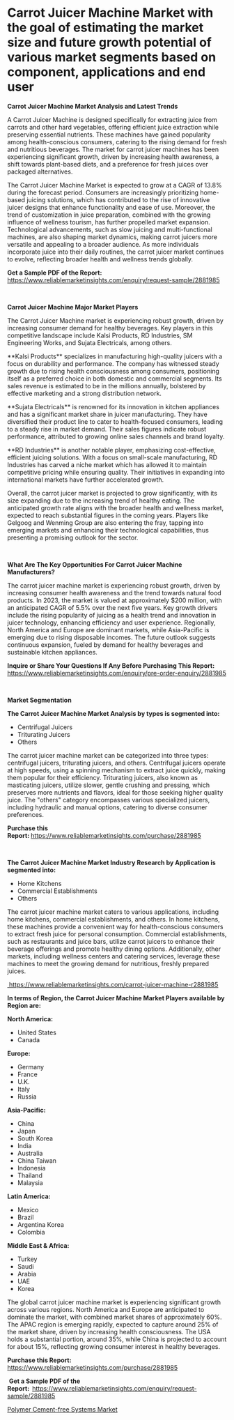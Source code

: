 <p><h1>Carrot Juicer Machine Market with the goal of estimating the market size and future growth potential of various market segments based on component, applications and end user</h1></p><p><strong>Carrot Juicer Machine Market Analysis and Latest Trends</strong></p>
<p><p>A Carrot Juicer Machine is designed specifically for extracting juice from carrots and other hard vegetables, offering efficient juice extraction while preserving essential nutrients. These machines have gained popularity among health-conscious consumers, catering to the rising demand for fresh and nutritious beverages. The market for carrot juicer machines has been experiencing significant growth, driven by increasing health awareness, a shift towards plant-based diets, and a preference for fresh juices over packaged alternatives.</p><p>The Carrot Juicer Machine Market is expected to grow at a CAGR of 13.8% during the forecast period. Consumers are increasingly prioritizing home-based juicing solutions, which has contributed to the rise of innovative juicer designs that enhance functionality and ease of use. Moreover, the trend of customization in juice preparation, combined with the growing influence of wellness tourism, has further propelled market expansion. Technological advancements, such as slow juicing and multi-functional machines, are also shaping market dynamics, making carrot juicers more versatile and appealing to a broader audience. As more individuals incorporate juice into their daily routines, the carrot juicer market continues to evolve, reflecting broader health and wellness trends globally.</p></p>
<p><strong>Get a Sample PDF of the Report:&nbsp;</strong> <a href="https://www.reliablemarketinsights.com/enquiry/request-sample/2881985?utm_campaign=3036&utm_medium=2&utm_source=Github&utm_content=ia&utm_term=12032025&utm_id=carrot-juicer-machine">https://www.reliablemarketinsights.com/enquiry/request-sample/2881985</a></p>
<p>&nbsp;</p>
<p><strong>Carrot Juicer Machine Major Market Players</strong></p>
<p><p>The Carrot Juicer Machine market is experiencing robust growth, driven by increasing consumer demand for healthy beverages. Key players in this competitive landscape include Kalsi Products, RD Industries, SM Engineering Works, and Sujata Electricals, among others.</p><p>**Kalsi Products** specializes in manufacturing high-quality juicers with a focus on durability and performance. The company has witnessed steady growth due to rising health consciousness among consumers, positioning itself as a preferred choice in both domestic and commercial segments. Its sales revenue is estimated to be in the millions annually, bolstered by effective marketing and a strong distribution network.</p><p>**Sujata Electricals** is renowned for its innovation in kitchen appliances and has a significant market share in juicer manufacturing. They have diversified their product line to cater to health-focused consumers, leading to a steady rise in market demand. Their sales figures indicate robust performance, attributed to growing online sales channels and brand loyalty.</p><p>**RD Industries** is another notable player, emphasizing cost-effective, efficient juicing solutions. With a focus on small-scale manufacturing, RD Industries has carved a niche market which has allowed it to maintain competitive pricing while ensuring quality. Their initiatives in expanding into international markets have further accelerated growth.</p><p>Overall, the carrot juicer market is projected to grow significantly, with its size expanding due to the increasing trend of healthy eating. The anticipated growth rate aligns with the broader health and wellness market, expected to reach substantial figures in the coming years. Players like Gelgoog and Wenming Group are also entering the fray, tapping into emerging markets and enhancing their technological capabilities, thus presenting a promising outlook for the sector.</p></p>
<p>&nbsp;</p>
<p><strong>What Are The Key Opportunities For Carrot Juicer Machine Manufacturers?</strong></p>
<p><p>The carrot juicer machine market is experiencing robust growth, driven by increasing consumer health awareness and the trend towards natural food products. In 2023, the market is valued at approximately $200 million, with an anticipated CAGR of 5.5% over the next five years. Key growth drivers include the rising popularity of juicing as a health trend and innovation in juicer technology, enhancing efficiency and user experience. Regionally, North America and Europe are dominant markets, while Asia-Pacific is emerging due to rising disposable incomes. The future outlook suggests continuous expansion, fueled by demand for healthy beverages and sustainable kitchen appliances.</p></p>
<p><strong>Inquire or Share Your Questions If Any Before Purchasing This Report:</strong> <a href="https://www.reliablemarketinsights.com/enquiry/pre-order-enquiry/2881985?utm_campaign=3036&utm_medium=2&utm_source=Github&utm_content=ia&utm_term=12032025&utm_id=carrot-juicer-machine">https://www.reliablemarketinsights.com/enquiry/pre-order-enquiry/2881985</a></p>
<p>&nbsp;</p>
<p><strong>Market Segmentation</strong></p>
<p><strong>The Carrot Juicer Machine Market Analysis by types is segmented into:</strong></p>
<p><ul><li>Centrifugal Juicers</li><li>Triturating Juicers</li><li>Others</li></ul></p>
<p><p>The carrot juicer machine market can be categorized into three types: centrifugal juicers, triturating juicers, and others. Centrifugal juicers operate at high speeds, using a spinning mechanism to extract juice quickly, making them popular for their efficiency. Triturating juicers, also known as masticating juicers, utilize slower, gentle crushing and pressing, which preserves more nutrients and flavors, ideal for those seeking higher quality juice. The "others" category encompasses various specialized juicers, including hydraulic and manual options, catering to diverse consumer preferences.</p></p>
<p><strong>Purchase this Report:&nbsp;</strong><a href="https://www.reliablemarketinsights.com/purchase/2881985?utm_campaign=3036&utm_medium=2&utm_source=Github&utm_content=ia&utm_term=12032025&utm_id=carrot-juicer-machine">https://www.reliablemarketinsights.com/purchase/2881985</a></p>
<p>&nbsp;</p>
<p><strong>The Carrot Juicer Machine Market Industry Research by Application is segmented into:</strong></p>
<p><ul><li>Home Kitchens</li><li>Commercial Establishments</li><li>Others</li></ul></p>
<p><p>The carrot juicer machine market caters to various applications, including home kitchens, commercial establishments, and others. In home kitchens, these machines provide a convenient way for health-conscious consumers to extract fresh juice for personal consumption. Commercial establishments, such as restaurants and juice bars, utilize carrot juicers to enhance their beverage offerings and promote healthy dining options. Additionally, other markets, including wellness centers and catering services, leverage these machines to meet the growing demand for nutritious, freshly prepared juices.</p></p>
<p><a href="https://www.reliablemarketinsights.com/carrot-juicer-machine-r2881985?utm_campaign=3036&utm_medium=2&utm_source=Github&utm_content=ia&utm_term=12032025&utm_id=carrot-juicer-machine">&nbsp;https://www.reliablemarketinsights.com/carrot-juicer-machine-r2881985</a></p>
<p><strong>In terms of Region, the Carrot Juicer Machine Market Players available by Region are:</strong></p>
<p>
    <p> <strong> North America: </strong>
        <ul>
            <li>United States</li>
            <li>Canada</li>
        </ul>
        </p> 
    <p> <strong> Europe: </strong>
        <ul>
            <li>Germany</li>
            <li>France</li>
            <li>U.K.</li>
            <li>Italy</li>
            <li>Russia</li>
        </ul>
        </p> 
    <p> <strong> Asia-Pacific: </strong>
        <ul>
            <li>China</li>
            <li>Japan</li>
            <li>South Korea</li>
            <li>India</li>
            <li>Australia</li>
            <li>China Taiwan</li>
            <li>Indonesia</li>
            <li>Thailand</li>
            <li>Malaysia</li>
        </ul>
        </p> 
    <p> <strong> Latin America: </strong>
        <ul>
            <li>Mexico</li>
            <li>Brazil</li>
            <li>Argentina Korea</li>
            <li>Colombia</li>
        </ul>
        </p> 
    <p> <strong> Middle East & Africa: </strong>
        <ul>
            <li>Turkey</li>
            <li>Saudi</li>
            <li>Arabia</li>
            <li>UAE</li>
            <li>Korea</li>
        </ul>
    </p>
    </p>
<p><p>The global carrot juicer machine market is experiencing significant growth across various regions. North America and Europe are anticipated to dominate the market, with combined market shares of approximately 60%. The APAC region is emerging rapidly, expected to capture around 25% of the market share, driven by increasing health consciousness. The USA holds a substantial portion, around 35%, while China is projected to account for about 15%, reflecting growing consumer interest in healthy beverages.</p></p>
<p><strong>Purchase this Report: </strong><a href="https://www.reliablemarketinsights.com/purchase/2881985?utm_campaign=3036&utm_medium=2&utm_source=Github&utm_content=ia&utm_term=12032025&utm_id=carrot-juicer-machine">https://www.reliablemarketinsights.com/purchase/2881985</a></p>
<p>&nbsp;<strong>Get a Sample PDF of the Report:&nbsp;&nbsp;</strong><a href="https://www.reliablemarketinsights.com/enquiry/request-sample/2881985?utm_campaign=3036&utm_medium=2&utm_source=Github&utm_content=ia&utm_term=12032025&utm_id=carrot-juicer-machine">https://www.reliablemarketinsights.com/enquiry/request-sample/2881985</a></p>
<p><strong></strong></p>
<p><p><a href="https://github.com/scaseiargas/Market-Research-Report-List-1/blob/main/polymer-cement-free-systems-market.md?utm_campaign=3036&utm_medium=2&utm_source=Github&utm_content=ia&utm_term=12032025&utm_id=carrot-juicer-machine">Polymer Cement-free Systems Market</a></p></p>